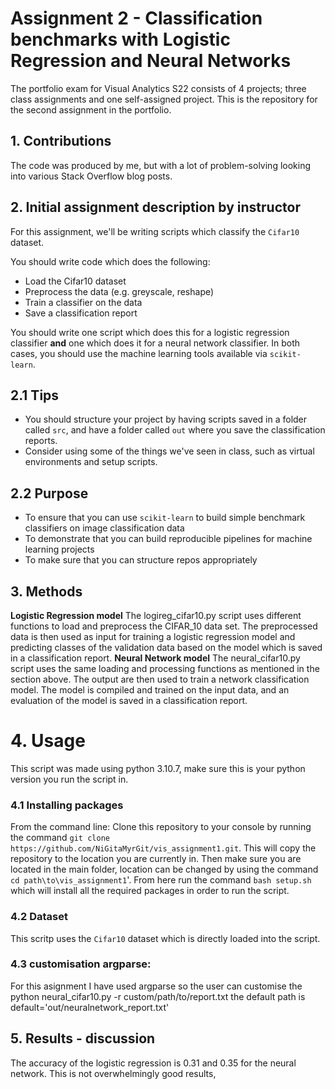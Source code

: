 # Assignment 2 - Classification benchmarks with Logistic Regression and Neural Networks
The portfolio exam for Visual Analytics S22 consists of 4 projects; three class assignments and one self-assigned project. This is the repository for the second assignment in the portfolio.
## 1. Contributions
The code was produced by me, but with a lot of problem-solving looking into various Stack Overflow blog posts.

## 2. Initial assignment description by instructor
For this assignment, we'll be writing scripts which classify the ```Cifar10``` dataset.

You should write code which does the following:

- Load the Cifar10 dataset
- Preprocess the data (e.g. greyscale, reshape)
- Train a classifier on the data
- Save a classification report

You should write one script which does this for a logistic regression classifier **and** one which does it for a neural network classifier. In both cases, you should use the machine learning tools available via ```scikit-learn```.

## 2.1 Tips

- You should structure your project by having scripts saved in a folder called ```src```, and have a folder called ```out``` where you save the classification reports.
- Consider using some of the things we've seen in class, such as virtual environments and setup scripts.

## 2.2 Purpose

- To ensure that you can use ```scikit-learn``` to build simple benchmark classifiers on image classification data
- To demonstrate that you can build reproducible pipelines for machine learning projects
- To make sure that you can structure repos appropriately

## 3. Methods
**Logistic Regression model** The logireg_cifar10.py script uses different functions to load and preprocess the CIFAR_10 data set. The preprocessed data is then used as input for training a logistic regression model and predicting classes of the validation data based on the model which is saved in a classification report.
**Neural Network model** The neural_cifar10.py script uses the same loading and processing functions as mentioned in the section above. The output  are then used to train a network classification model. The model is compiled and trained on the input data, and an evaluation of the model is saved in a classification report.

# 4. Usage
This script was made using python 3.10.7, make sure this is your python version you run the script in. 
### 4.1 Installing packages
From the command line:
Clone this repository to your console by running the command `git clone https://github.com/NiGitaMyrGit/vis_assignment1.git`. This will copy the repository to the location you are currently in.
Then make sure you are located in the main folder, location can be changed by using the command `cd path\to\vis_assignment1`'. From here run the command `bash setup.sh` which will install all the required packages in order to run the script.

### 4.2 Dataset
This scritp uses the ```Cifar10``` dataset which is directly loaded into the script.

### 4.3 customisation argparse:
For this asignment I have used argparse so the user can customise the 
python neural_cifar10.py -r custom/path/to/report.txt
the default path is default='out/neuralnetwork_report.txt'
## 5. Results - discussion
The accuracy of the logistic regression is 0.31 and 0.35 for the neural network. This is not overwhelmingly good results, 
 
